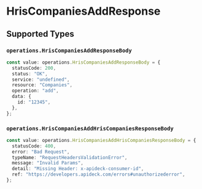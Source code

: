 # HrisCompaniesAddResponse


## Supported Types

### `operations.HrisCompaniesAddResponseBody`

```typescript
const value: operations.HrisCompaniesAddResponseBody = {
  statusCode: 200,
  status: "OK",
  service: "undefined",
  resource: "Companies",
  operation: "add",
  data: {
    id: "12345",
  },
};
```

### `operations.HrisCompaniesAddHrisCompaniesResponseBody`

```typescript
const value: operations.HrisCompaniesAddHrisCompaniesResponseBody = {
  statusCode: 400,
  error: "Bad Request",
  typeName: "RequestHeadersValidationError",
  message: "Invalid Params",
  detail: "Missing Header: x-apideck-consumer-id",
  ref: "https://developers.apideck.com/errors#unauthorizederror",
};
```

